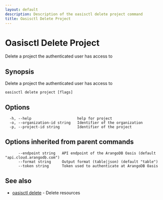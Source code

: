 ```yaml
---
layout: default
description: Description of the oasisctl delete project command
title: Oasisctl Delete Project
---
```

# Oasisctl Delete Project

Delete a project the authenticated user has access to

## Synopsis

Delete a project the authenticated user has access to

```
oasisctl delete project [flags]
```

## Options

```
  -h, --help                     help for project
  -o, --organization-id string   Identifier of the organization
  -p, --project-id string        Identifier of the project
```

## Options inherited from parent commands

```
      --endpoint string   API endpoint of the ArangoDB Oasis (default "api.cloud.arangodb.com")
      --format string     Output format (table|json) (default "table")
      --token string      Token used to authenticate at ArangoDB Oasis
```

## See also

* [oasisctl delete](oasisctl_delete.md)	 - Delete resources

